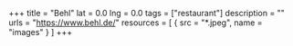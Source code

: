 +++
title = "Behl"
lat = 0.0
lng = 0.0
tags = ["restaurant"]
description = ""
urls = "https://www.behl.de/"
resources = [
    { src = "*.jpeg", name = "images" }
]
+++